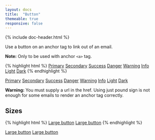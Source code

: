```yaml
---
layout: docs
title:  "Button"
themeable: true
responsive: false
---
```

{% include doc-header.html %}

Use a button on an anchor tag to link out of an email.

<div class="alert alert-info">
  <strong>Note:</strong> Only to be used with anchor <code>&lt;a&gt;</code> tag.
</div>

{% highlight html %}
<a href="https://bootstrapemail.com" class="btn btn-primary">Primary</a>
<a href="https://bootstrapemail.com" class="btn btn-secondary">Secondary</a>
<a href="https://bootstrapemail.com" class="btn btn-success">Success</a>
<a href="https://bootstrapemail.com" class="btn btn-danger">Danger</a>
<a href="https://bootstrapemail.com" class="btn btn-warning">Warning</a>
<a href="https://bootstrapemail.com" class="btn btn-info">Info</a>
<a href="https://bootstrapemail.com" class="btn btn-light">Light</a>
<a href="https://bootstrapemail.com" class="btn btn-dark">Dark</a>
{% endhighlight %}

<a href="#" class="btn btn-primary">Primary</a>
<a href="#" class="btn btn-secondary">Secondary</a>
<a href="#" class="btn btn-success">Success</a>
<a href="#" class="btn btn-danger">Danger</a>
<a href="#" class="btn btn-warning">Warning</a>
<a href="#" class="btn btn-info">Info</a>
<a href="#" class="btn btn-light">Light</a>
<a href="#" class="btn btn-dark">Dark</a>

<div class="alert alert-warning">
  <strong>Warning:</strong> You must supply a url in the href. Using just pound sign is not enough for some emails to render an anchor tag correctly.
</div>

## Sizes
{% highlight html %}
<a href="https://bootstrapemail.com" class="btn btn-primary btn-lg">Large button</a>
<a href="https://bootstrapemail.com" class="btn btn-secondary btn-lg">Large button</a>
{% endhighlight %}

<a href="#" class="btn btn-primary btn-lg">Large button</a>
<a href="#" class="btn btn-secondary btn-lg">Large button</a>
